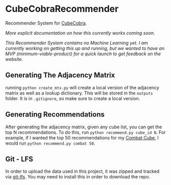 # CubeCobraRecommender

Recommender System for [CubeCobra](https://cubecobra.com/).

*More explicit documentation on how this currently works coming soon.*

*This Recommender System contains no Machine Learning yet. I am currently working on getting this up and running, but we wanted to have an MVP (minimum-viable-product) for a quick launch to get feedback on the website.*

## Generating The Adjacency Matrix

running `python create_mtx.py` will create a local version of the adjacency matrix as well as a lookup dictionary. This will be stored in the `outputs` folder. It is in `.gitignore`, so make sure to create a local version.

## Generating Recommendations

After generating the adjacency matrix, given any cube list, you can get the top N recommendations. To do this, run `python recommend.py cube_id N`. For example, if I wanted the top 50 recommendations for my [Combat Cube](https://cubecobra.com/cube/list/combat), I would run `python recommend.py combat 50`.

## Git - LFS

In order to upload the data used in this project, it was zipped and tracked via [git-lfs](https://git-lfs.github.com/). You may need to install this in order to download the repo.

